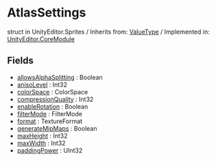 # AtlasSettings
struct in UnityEditor.Sprites
 / Inherits from: <a href="https://docs.unity3d.com/6000.0/Documentation/ScriptReference/ValueType.html">ValueType</a> / Implemented in: <a href="https://docs.unity3d.com/6000.0/Documentation/ScriptReference/UnityEditor.CoreModule.html">UnityEditor.CoreModule</a>
## Fields
- <a href="https://docs.unity3d.com/6000.0/Documentation/ScriptReference/AtlasSettings-allowsAlphaSplitting.html">allowsAlphaSplitting</a> : Boolean
- <a href="https://docs.unity3d.com/6000.0/Documentation/ScriptReference/AtlasSettings-anisoLevel.html">anisoLevel</a> : Int32
- <a href="https://docs.unity3d.com/6000.0/Documentation/ScriptReference/AtlasSettings-colorSpace.html">colorSpace</a> : ColorSpace
- <a href="https://docs.unity3d.com/6000.0/Documentation/ScriptReference/AtlasSettings-compressionQuality.html">compressionQuality</a> : Int32
- <a href="https://docs.unity3d.com/6000.0/Documentation/ScriptReference/AtlasSettings-enableRotation.html">enableRotation</a> : Boolean
- <a href="https://docs.unity3d.com/6000.0/Documentation/ScriptReference/AtlasSettings-filterMode.html">filterMode</a> : FilterMode
- <a href="https://docs.unity3d.com/6000.0/Documentation/ScriptReference/AtlasSettings-format.html">format</a> : TextureFormat
- <a href="https://docs.unity3d.com/6000.0/Documentation/ScriptReference/AtlasSettings-generateMipMaps.html">generateMipMaps</a> : Boolean
- <a href="https://docs.unity3d.com/6000.0/Documentation/ScriptReference/AtlasSettings-maxHeight.html">maxHeight</a> : Int32
- <a href="https://docs.unity3d.com/6000.0/Documentation/ScriptReference/AtlasSettings-maxWidth.html">maxWidth</a> : Int32
- <a href="https://docs.unity3d.com/6000.0/Documentation/ScriptReference/AtlasSettings-paddingPower.html">paddingPower</a> : UInt32
